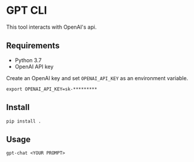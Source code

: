 # GPT CLI
This tool interacts with OpenAI's api.

## Requirements 
- Python 3.7 
- OpenAI API key

Create an OpenAI key and set `OPENAI_API_KEY` as an environment variable.
```
export OPENAI_API_KEY=sk-*********
```

## Install
```
pip install .
```

## Usage
```
gpt-chat <YOUR PROMPT>
```